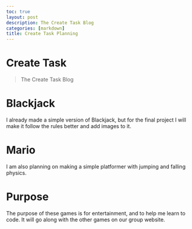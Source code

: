 ```yaml
---
toc: true
layout: post
description: The Create Task Blog
categories: [markdown]
title: Create Task Planning
---
```


# Create Task
> The Create Task Blog

# Blackjack

I already made a simple version of Blackjack, but for the final project I will make it follow the rules better and add images to it.

# Mario

I am also planning on making a simple platformer with jumping and falling physics.

# Purpose
The purpose of these games is for entertainment, and to help me learn to code. It will go along with the other games on our group website.
